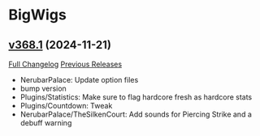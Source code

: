 # BigWigs

## [v368.1](https://github.com/BigWigsMods/BigWigs/tree/v368.1) (2024-11-21)
[Full Changelog](https://github.com/BigWigsMods/BigWigs/compare/v368...v368.1) [Previous Releases](https://github.com/BigWigsMods/BigWigs/releases)

- NerubarPalace: Update option files  
- bump version  
- Plugins/Statistics: Make sure to flag hardcore fresh as hardcore stats  
- Plugins/Countdown: Tweak  
- NerubarPalace/TheSilkenCourt: Add sounds for Piercing Strike and a debuff warning  
